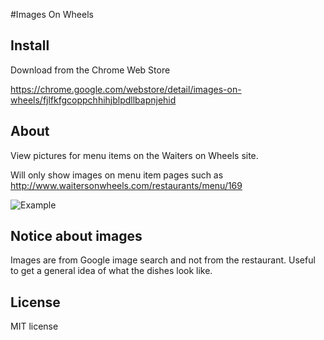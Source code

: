 #Images On Wheels

## Install 

Download from the Chrome Web Store

https://chrome.google.com/webstore/detail/images-on-wheels/fjlfkfgcoppchhihjblpdllbapnjehid

## About
View pictures for menu items on the Waiters on Wheels site. 

Will only show images on menu item pages such as http://www.waitersonwheels.com/restaurants/menu/169

![Example](https://lh5.googleusercontent.com/lCvqNlkfB7S3kEnXbRDMnRA5xBHtYycWVYnGZ880Ru0CdtvLtQGxzKMg0mGF6JqgCHg1rSbXQw=s1280-h800-e365-rw)

## Notice about images

Images are from Google image search and not from the restaurant. Useful to get a general idea of what the dishes look like.

## License

MIT license
